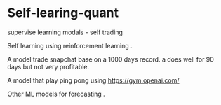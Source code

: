 # Self-learing-quant
supervise learning modals - self trading 


Self learning using reinforcement learning .

A model trade snapchat base on a 1000 days record. a does well for 90 days but not very profitable.


A model that play ping pong using  https://gym.openai.com/

Other ML models for forecasting .

